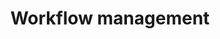 ---
description: Articles about X
title: Workflow management
weight: 1
slug: workflow-management
---